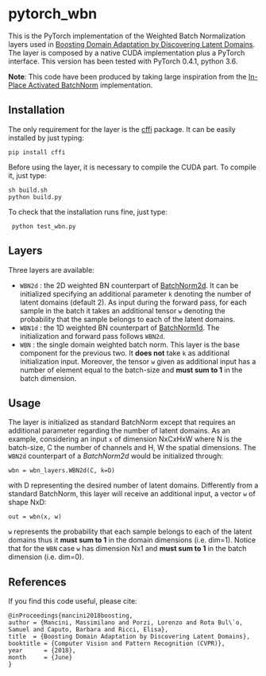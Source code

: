 # pytorch_wbn

This is the PyTorch implementation of the Weighted Batch Normalization layers used in [Boosting Domain Adaptation by Discovering Latent Domains](http://research.mapillary.com/img/publications/CVPR18b.pdf). The layer is composed by a native CUDA implementation plus a PyTorch interface.
This version has been tested with PyTorch 0.4.1, python 3.6.

**Note**: This code have been produced by taking large inspiration from the [In-Place Activated BatchNorm](https://github.com/mapillary/inplace_abn) implementation.

## Installation
The only requirement for the layer is the [cffi](https://pypi.org/project/cffi/) package. It can be easily installed by just typing:
 
   `pip install cffi`

Before using the layer, it is necessary to compile the CUDA part. To compile it, just type:
   ```
   sh build.sh
   python build.py
   ```

To check that the installation runs fine, just type:
   ```
    python test_wbn.py
   ```


## Layers
Three layers are available:
* `WBN2d` : the 2D weighted BN counterpart of [BatchNorm2d](https://pytorch.org/docs/stable/_modules/torch/nn/modules/batchnorm.html#BatchNorm2d). It can be initialized specifying an additional parameter `k` denoting the number of latent domains (default 2). As input during the forward pass, for each sample in the batch it takes an additional tensor `w` denoting the probability that the sample belongs to each of the latent domains.
* `WBN1d` : the 1D weighted BN counterpart of [BatchNorm1d](https://pytorch.org/docs/stable/_modules/torch/nn/modules/batchnorm.html#BatchNorm1d). The initialization and forward pass follows `WBN2d`.
* `WBN` : the single domain weighted batch norm. This layer is the base component for the previous two. It **does not** take `k` as additional initialization input. Moreover, the tensor `w` given as additional input has a number of element equal to the batch-size and **must sum to 1** in the batch dimension. 

## Usage 
The layer is initialized as standard BatchNorm except that requires an additional parameter regarding the number of latent domains. 
As an example, considering an input `x` of dimension NxCxHxW where N is the batch-size, C the number of channels and H, W the spatial dimensions.
The `WBN2d` counterpart of a *BatchNorm2d*  would be initialized through:

    wbn = wbn_layers.WBN2d(C, k=D) 

with D representing the desired number of latent domains.
Differently from a standard BatchNorm, this layer will receive an additional input, a vector `w` of shape NxD:

    out = wbn(x, w) 

`w` represents the probability that each sample belongs to each of the latent domains thus it **must sum to 1** in the domain dimensions (i.e. dim=1). Notice that for the `WBN` case `w` has dimension Nx1 and **must sum to 1** in the batch dimension (i.e. dim=0).



## References

If you find this code useful, please cite:

    @inProceedings{mancini2018boosting,
	author = {Mancini, Massimilano and Porzi, Lorenzo and Rota Bul\`o, Samuel and Caputo, Barbara and Ricci, Elisa},
  	title  = {Boosting Domain Adaptation by Discovering Latent Domains},
  	booktitle = {Computer Vision and Pattern Recognition (CVPR)},
  	year      = {2018},
  	month     = {June}
    }

